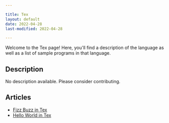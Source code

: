 ```yaml
---

title: Tex
layout: default
date: 2022-04-28
last-modified: 2022-04-28

---
```


Welcome to the Tex page! Here, you'll find a description of the language as well as a list of sample programs in that language.

## Description

No description available. Please consider contributing.

## Articles

- [Fizz Buzz in Tex](https://sampleprograms.io/projects/fizz-buzz/tex)
- [Hello World in Tex](https://sampleprograms.io/projects/hello-world/tex)